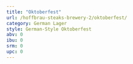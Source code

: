 ```yaml
---
title: "Oktoberfest"
url: /hoffbrau-steaks-brewery-2/oktoberfest/
category: German Lager
style: German-Style Oktoberfest
abv: 0
ibu: 0
srm: 0
upc: 0
---
```


